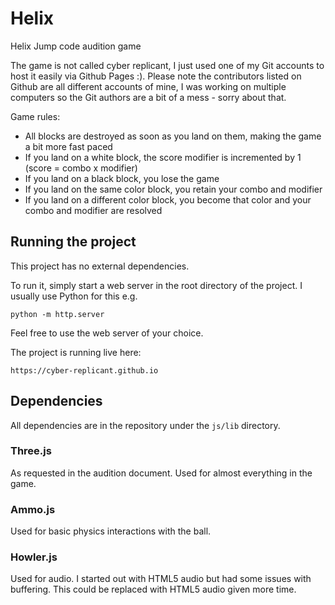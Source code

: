 # Helix

Helix Jump code audition game

The game is not called cyber replicant, I just used one of my Git accounts to host it easily via Github Pages :). Please note the contributors listed on Github are all different accounts of mine, I was working on multiple computers so the Git authors are a bit of a mess - sorry about that.

Game rules:

- All blocks are destroyed as soon as you land on them, making the game a bit more fast paced
- If you land on a white block, the score modifier is incremented by 1 (score = combo x modifier)
- If you land on a black block, you lose the game
- If you land on the same color block, you retain your combo and modifier
- If you land on a different color block, you become that color and your combo and modifier are resolved


## Running the project

This project has no external dependencies.

To run it, simply start a web server in the root directory of the project. I usually use Python for this e.g.

```
python -m http.server
```

Feel free to use the web server of your choice.

The project is running live here:

```
https://cyber-replicant.github.io
```

## Dependencies

All dependencies are in the repository under the `js/lib` directory.

### Three.js

As requested in the audition document. Used for almost everything in the game.

### Ammo.js

Used for basic physics interactions with the ball.

### Howler.js

Used for audio. I started out with HTML5 audio but had some issues with buffering. This could be replaced with HTML5 audio given more time.
